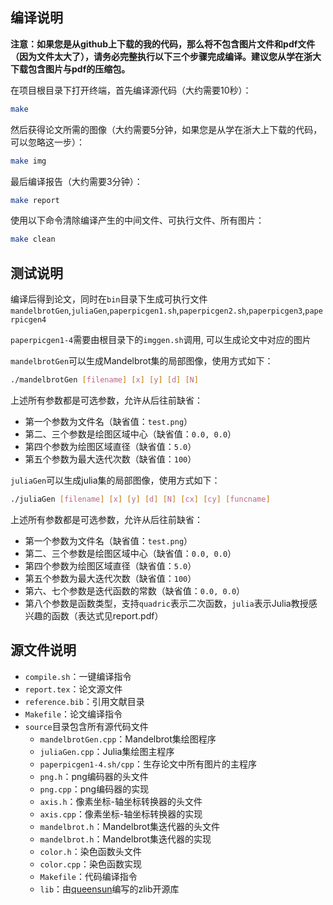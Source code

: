 ## 编译说明

**注意：如果您是从github上下载的我的代码，那么将不包含图片文件和pdf文件（因为文件太大了），请务必完整执行以下三个步骤完成编译。建议您从学在浙大下载包含图片与pdf的压缩包。**

在项目根目录下打开终端，首先编译源代码（大约需要10秒）：

```bash
make
```

然后获得论文所需的图像（大约需要5分钟，如果您是从学在浙大上下载的代码，可以忽略这一步）：

```bash
make img
```

最后编译报告（大约需要3分钟）：

```bash
make report
```

使用以下命令清除编译产生的中间文件、可执行文件、所有图片：

```bash
make clean
```

## 测试说明

编译后得到论文，同时在`bin`目录下生成可执行文件`mandelbrotGen`,`juliaGen`,`paperpicgen1.sh`,`paperpicgen2.sh`,`paperpicgen3`,`paperpicgen4`

`paperpicgen1-4`需要由根目录下的`imggen.sh`调用, 可以生成论文中对应的图片

`mandelbrotGen`可以生成Mandelbrot集的局部图像，使用方式如下：

```bash
./mandelbrotGen [filename] [x] [y] [d] [N]
```

上述所有参数都是可选参数，允许从后往前缺省：
- 第一个参数为文件名（缺省值：`test.png`）
- 第二、三个参数是绘图区域中心（缺省值：`0.0, 0.0`）
- 第四个参数为绘图区域直径（缺省值：`5.0`）
- 第五个参数为最大迭代次数（缺省值：`100`）

`juliaGen`可以生成julia集的局部图像，使用方式如下：

```bash
./juliaGen [filename] [x] [y] [d] [N] [cx] [cy] [funcname]
```

上述所有参数都是可选参数，允许从后往前缺省：
- 第一个参数为文件名（缺省值：`test.png`）
- 第二、三个参数是绘图区域中心（缺省值：`0.0, 0.0`）
- 第四个参数为绘图区域直径（缺省值：`5.0`）
- 第五个参数为最大迭代次数（缺省值：`100`）
- 第六、七个参数是迭代函数的常数（缺省值：`0.0, 0.0`）
- 第八个参数是函数类型，支持`quadric`表示二次函数，`julia`表示Julia教授感兴趣的函数（表达式见report.pdf）

## 源文件说明

- `compile.sh`：一键编译指令
- `report.tex`：论文源文件
- `reference.bib`：引用文献目录
- `Makefile`：论文编译指令
- `source`目录包含所有源代码文件
  - `mandelbrotGen.cpp`：Mandelbrot集绘图程序
  - `juliaGen.cpp`：Julia集绘图主程序
  - `paperpicgen1-4.sh/cpp`：生存论文中所有图片的主程序
  - `png.h`：png编码器的头文件
  - `png.cpp`：png编码器的实现
  - `axis.h`：像素坐标-轴坐标转换器的头文件
  - `axis.cpp`：像素坐标-轴坐标转换器的实现
  - `mandelbrot.h`：Mandelbrot集迭代器的头文件
  - `mandelbrot.h`：Mandelbrot集迭代器的实现
  - `color.h`：染色函数头文件
  - `color.cpp`：染色函数实现
  - `Makefile`：代码编译指令
  - `lib`：由[queensun](https://Github.com/queensun)编写的zlib开源库